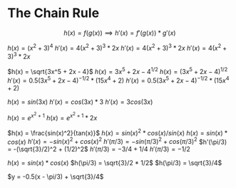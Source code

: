 # The Chain Rule

$$
h(x) = f(g(x)) \implies h'(x) = f'(g(x)) * g'(x)
$$


$h(x) = (x^2 + 3)^4$
$h'(x) = 4(x^2 + 3)^3 * 2x$
$h'(x) = 4(x^2 + 3)^3 * 2x$
$h'(x) = 4(x^2 + 3)^3 * 2x$

$h(x) = \sqrt{3x^5 + 2x - 4}$
$h(x) = 3x^5 + 2x - 4^{1/2}$
$h(x) = (3x^5 + 2x - 4)^{1/2}$
$h'(x) = 0.5(3x^5 + 2x - 4)^{-1/2} * (15x^4 + 2)$
$h'(x) = 0.5(3x^5 + 2x - 4)^{-1/2} * (15x^4 + 2)$


$h(x) = sin(3x)$
$h'(x) = cos(3x) * 3$
$h'(x) = 3cos(3x)$

$h(x) = e^{x^2+1}$
$h(x) = e^{x^2+1} * 2x$


$h(x) = \frac{sin(x)^2}{tan(x)}$
$h(x) = sin(x)^2 * cos(x)/sin(x)$
$h(x) = sin(x) * cos(x)$
$h'(x) = -sin(x)^2 + cos(x)^2$
$h'(\pi/3) = -sin(\pi/3)^2 + cos(\pi/3)^2$
$h'(\pi/3) = -(\sqrt{3}/2)^2 + (1/2)^2$
$h'(\pi/3) = -3/4 + 1/4$
$h'(\pi/3) = -1/2$

$h(x) = sin(x) * cos(x)$
$h(\pi/3) = \sqrt{3}/2 * 1/2$
$h(\pi/3) = \sqrt{3}/4$

$y = -0.5(x - \pi/3) + \sqrt{3}/4$
